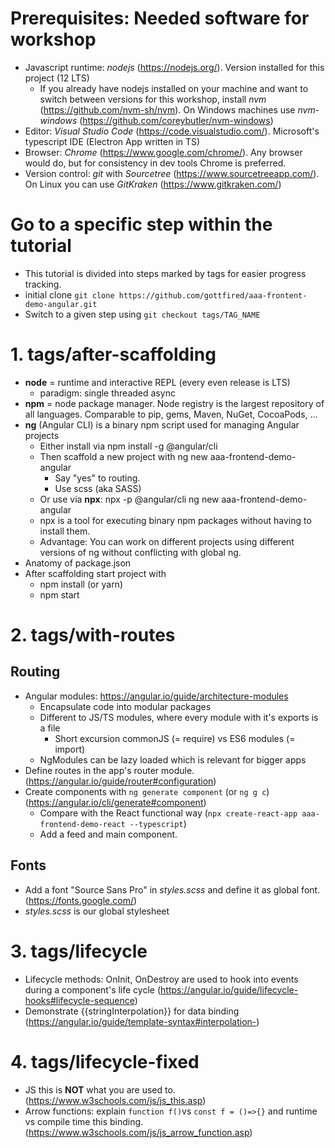 # Prerequisites: Needed software for workshop
* Javascript runtime: *nodejs* (https://nodejs.org/). Version installed for this project (12 LTS)
    * If you already have nodejs installed on your machine and want to switch between versions for this workshop, install *nvm* (https://github.com/nvm-sh/nvm).
    On Windows machines use *nvm-windows* (https://github.com/coreybutler/nvm-windows)
* Editor: *Visual Studio Code* (https://code.visualstudio.com/). Microsoft's typescript IDE (Electron App written in TS)
* Browser: *Chrome* (https://www.google.com/chrome/). Any browser would do, but for consistency in dev tools Chrome is preferred.
* Version control: *git* with *Sourcetree* (https://www.sourcetreeapp.com/). On Linux you can use *GitKraken* (https://www.gitkraken.com/)

# Go to a specific step within the tutorial
* This tutorial is divided into steps marked by tags for easier progress tracking.
* initial clone ```git clone https://github.com/gottfired/aaa-frontent-demo-angular.git```
* Switch to a given step using ```git checkout tags/TAG_NAME```

# 1. tags/after-scaffolding
* **node** = runtime and interactive REPL (every even release is LTS)
    * paradigm: single threaded async
* **npm** = node package manager. Node registry is the largest repository of all languages. Comparable to pip, gems, Maven, NuGet, CocoaPods, ...
* **ng** (Angular CLI) is a binary npm script used for managing Angular projects
    * Either install via npm install -g @angular/cli
    * Then scaffold a new project with ng new aaa-frontend-demo-angular
        * Say "yes" to routing.
        * Use scss (aka SASS)
    * Or use via **npx**: npx -p @angular/cli ng new aaa-frontend-demo-angular
    * npx is a tool for executing binary npm packages without having to install them.
    * Advantage: You can work on different projects using different versions of ng without conflicting with global ng.
* Anatomy of package.json
* After scaffolding start project with
    * npm install (or yarn)
    * npm start

# 2. tags/with-routes
## Routing
* Angular modules: https://angular.io/guide/architecture-modules
    * Encapsulate code into modular packages
    * Different to JS/TS modules, where every module with it's exports is a file
        * Short excursion commonJS (= require) vs ES6 modules (= import)
    * NgModules can be lazy loaded which is relevant for bigger apps
* Define routes in the app's router module. (https://angular.io/guide/router#configuration)
* Create components with ```ng generate component``` (or ```ng g c```) (https://angular.io/cli/generate#component)
    * Compare with the React functional way (```npx create-react-app aaa-frontend-demo-react --typescript```)
    * Add a feed and main component.

## Fonts
* Add a font "Source Sans Pro" in *styles.scss* and define it as global font. (https://fonts.google.com/)
* *styles.scss* is our global stylesheet

# 3. tags/lifecycle
* Lifecycle methods: OnInit, OnDestroy are used to hook into events during a component's life cycle (https://angular.io/guide/lifecycle-hooks#lifecycle-sequence)
* Demonstrate {{stringInterpolation}} for data binding (https://angular.io/guide/template-syntax#interpolation-)

# 4. tags/lifecycle-fixed
* JS this is **NOT** what you are used to. (https://www.w3schools.com/js/js_this.asp)
* Arrow functions: explain ```function f()```vs ```const f = ()=>{}``` and runtime vs compile time this binding. (https://www.w3schools.com/js/js_arrow_function.asp)



